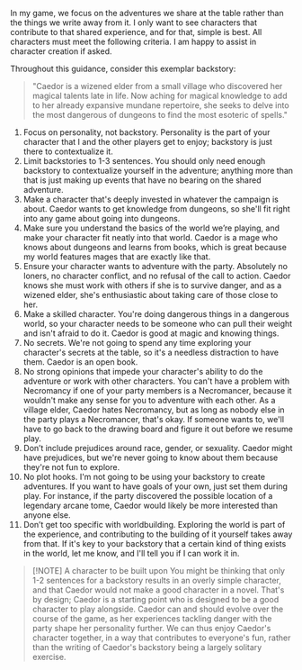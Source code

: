 In my game, we focus on the adventures we share at the table rather than the things we write away from it. I only want to see characters that contribute to that shared experience, and for that, simple is best. All characters must meet the following criteria. I am happy to assist in character creation if asked.

Throughout this guidance, consider this exemplar backstory: 
>"Caedor is a wizened elder from a small village who discovered her magical talents late in life. Now aching for magical knowledge to add to her already expansive mundane repertoire, she seeks to delve into the most dangerous of dungeons to find the most esoteric of spells."

1. Focus on personality, not backstory. Personality is the part of your character that I and the other players get to enjoy; backstory is just there to contextualize it.
2. Limit backstories to 1-3 sentences. You should only need enough backstory to contextualize yourself in the adventure; anything more than that is just making up events that have no bearing on the shared adventure.
3. Make a character that's deeply invested in whatever the campaign is about. Caedor wants to get knowledge from dungeons, so she'll fit right into any game about going into dungeons.
4. Make sure you understand the basics of the world we’re playing, and make your character fit neatly into that world. Caedor is a mage who knows about dungeons and learns from books, which is great because my world features mages that are exactly like that.
5. Ensure your character wants to adventure with the party. Absolutely no loners, no character conflict, and no refusal of the call to action. Caedor knows she must work with others if she is to survive danger, and as a wizened elder, she's enthusiastic about taking care of those close to her.
6. Make a skilled character. You're doing dangerous things in a dangerous world, so your character needs to be someone who can pull their weight and isn't afraid to do it. Caedor is good at magic and knowing things.
7. No secrets. We're not going to spend any time exploring your character's secrets at the table, so it's a needless distraction to have them. Caedor is an open book.
8. No strong opinions that impede your character's ability to do the adventure or work with other characters. You can't have a problem with Necromancy if one of your party members is a Necromancer, because it wouldn't make any sense for you to adventure with each other. As a village elder, Caedor hates Necromancy, but as long as nobody else in the party plays a Necromancer, that's okay. If someone wants to, we'll have to go back to the drawing board and figure it out before we resume play.
9. Don’t include prejudices around race, gender, or sexuality. Caedor might have prejudices, but we're never going to know about them because they're not fun to explore.
10. No plot hooks. I'm not going to be using your backstory to create adventures. If you want to have goals of your own, just set them during play. For instance, if the party discovered the possible location of a legendary arcane tome, Caedor would likely be more interested than anyone else.
11. Don’t get too specific with worldbuilding. Exploring the world is part of the experience, and contributing to the building of it yourself takes away from that. If it's key to your backstory that a certain kind of thing exists in the world, let me know, and I'll tell you if I can work it in.

> [!NOTE] A character to be built upon
> You might be thinking that only 1-2 sentences for a backstory results in an overly simple character, and that Caedor would not make a good character in a novel. That's by design; Caedor is a starting point who is designed to be a good character to play alongside. Caedor can and should evolve over the course of the game, as her experiences tackling danger with the party shape her personality further. We can thus enjoy Caedor's character together, in a way that contributes to everyone's fun, rather than the writing of Caedor's backstory being a largely solitary exercise.

